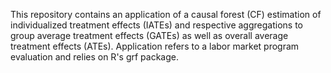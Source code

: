This repository contains an application of a causal forest (CF) estimation of individualized treatment effects (IATEs) and respective aggregations to group average treatment effects (GATEs) as well as overall average treatment effects (ATEs).
Application refers to a labor market program evaluation and relies on R's grf package.